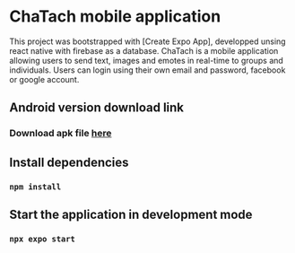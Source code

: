 # ChaTach mobile application

This project was bootstrapped with [Create Expo App], developped unsing react native with firebase as a database.
ChaTach is a mobile application allowing users to send text, images and emotes in real-time to groups and individuals. Users can login using their own email and password, facebook or google account.

## Android version download link

### Download apk file [here](https://drive.google.com/file/d/1exoppfmYphWfC5baygrd84CVbnuIgl2z/view?usp=share_link)

## Install dependencies

### `npm install`

## Start the application in development mode

### `npx expo start`
